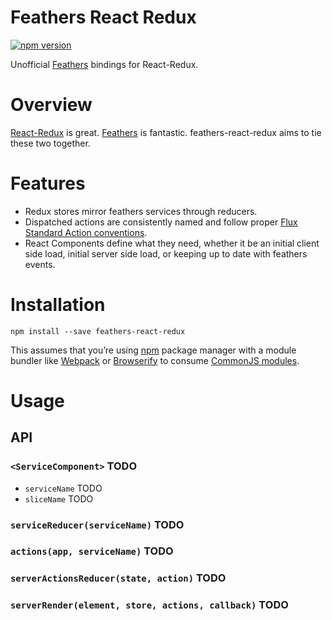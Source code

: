 Feathers React Redux
=========================

[![npm version](https://img.shields.io/npm/v/feathers-react-redux.svg?style=flat-square)](https://www.npmjs.com/package/feathers-react-redux)

Unofficial [Feathers](http://feathersjs.com/) bindings for React-Redux.

# Overview

[React-Redux](https://github.com/rackt/react-redux) is great. [Feathers](http://feathersjs.com/) is fantastic. feathers-react-redux aims to tie these two together.

# Features

* Redux stores mirror feathers services through reducers.
* Dispatched actions are consistently named and follow proper [Flux Standard Action conventions](https://github.com/acdlite/flux-standard-action).
* React Components define what they need, whether it be an initial client side load, initial server side load, or keeping up to date with feathers events.

# Installation

```
npm install --save feathers-react-redux
```

This assumes that you’re using [npm](http://npmjs.com/) package manager with a module bundler like [Webpack](http://webpack.github.io) or [Browserify](http://browserify.org/) to consume [CommonJS modules](http://webpack.github.io/docs/commonjs.html).

# Usage

## API

### `<ServiceComponent>` TODO

* `serviceName` TODO
* `sliceName` TODO

### `serviceReducer(serviceName)` TODO

### `actions(app, serviceName)` TODO

### `serverActionsReducer(state, action)` TODO

### `serverRender(element, store, actions, callback)` TODO
